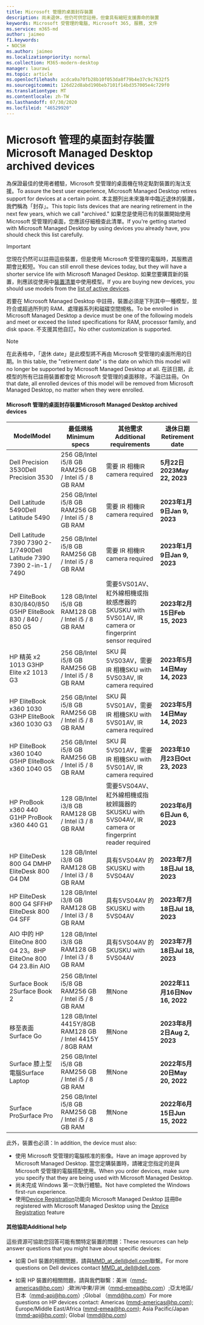 ```yaml
---
title: Microsoft 管理的桌面封存裝置
description: 尚未退休，但仍可供您註冊，但會具有縮短支援壽命的裝置
keywords: Microsoft 受管理的電腦, Microsoft 365, 服務, 文件
ms.service: m365-md
author: jaimeo
f1.keywords:
- NOCSH
ms.author: jaimeo
ms.localizationpriority: normal
ms.collection: M365-modern-desktop
manager: laurawi
ms.topic: article
ms.openlocfilehash: acdca0a70fb28b10f053da8f79b4e37c9c7632f5
ms.sourcegitcommit: 126d22d8abd190beb7101f14bd357005e4c729f0
ms.translationtype: MT
ms.contentlocale: zh-TW
ms.lasthandoff: 07/30/2020
ms.locfileid: "46529920"
---
```

# <a name="microsoft-managed-desktop-archived-devices"></a><span data-ttu-id="090c1-104">Microsoft 管理的桌面封存裝置</span><span class="sxs-lookup"><span data-stu-id="090c1-104">Microsoft Managed Desktop archived devices</span></span>

<span data-ttu-id="090c1-105">為保證最佳的使用者體驗，Microsoft 受管理的桌面機在特定點對裝置的淘汰支援。</span><span class="sxs-lookup"><span data-stu-id="090c1-105">To assure the best user experience, Microsoft Managed Desktop retires support for devices at a certain point.</span></span> <span data-ttu-id="090c1-106">本主題列出未來幾年中臨近退休的裝置，我們稱為「封存」。</span><span class="sxs-lookup"><span data-stu-id="090c1-106">This topic lists devices that are nearing retirement in the next few years, which we call "archived."</span></span> <span data-ttu-id="090c1-107">如果您是使用已有的裝置開始使用 Microsoft 受管理的桌面，您應該仔細檢查此清單。</span><span class="sxs-lookup"><span data-stu-id="090c1-107">If you're getting started with Microsoft Managed Desktop by using devices you already have, you should check this list carefully.</span></span>

>[!IMPORTANT]
><span data-ttu-id="090c1-108">您現在仍然可以註冊這些裝置，但是使用 Microsoft 受管理的電腦時，其服務週期會比較短。</span><span class="sxs-lookup"><span data-stu-id="090c1-108">You can still enroll these devices today, but they will have a shorter service life with Microsoft Managed Desktop.</span></span> <span data-ttu-id="090c1-109">如果您要購買新的裝置，則應該從使用中[裝置清單](./device-list.md)中使用模型。</span><span class="sxs-lookup"><span data-stu-id="090c1-109">If you are buying new devices, you should use models from the [list of active devices](./device-list.md).</span></span>

<!-- Microsoft 365 E5; Device as a Service -->
<!-- Split from device & technologies topic. Destination topic for aka.ms/device-list  -->
<span data-ttu-id="090c1-110">若要在 Microsoft Managed Desktop 中註冊，裝置必須是下列其中一種模型，並符合或超過所列的 RAM、處理器系列和磁碟空間規格。</span><span class="sxs-lookup"><span data-stu-id="090c1-110">To be enrolled in Microsoft Managed Desktop a device must be one of the following models and meet or exceed the listed specifications for RAM, processor family, and disk space.</span></span> <span data-ttu-id="090c1-111">不支援其他自訂。</span><span class="sxs-lookup"><span data-stu-id="090c1-111">No other customization is supported.</span></span>



>[!NOTE]
><span data-ttu-id="090c1-112">在此表格中，「退休 date」是此模型將不再由 Microsoft 受管理的桌面所用的日期。</span><span class="sxs-lookup"><span data-stu-id="090c1-112">In this table, the "retirement date" is the date on which this model will no longer be supported by Microsoft Managed Desktop at all.</span></span> <span data-ttu-id="090c1-113">在該日期，此模型的所有已註冊裝置都會從 Microsoft 受管理的桌面移除，不論已註冊。</span><span class="sxs-lookup"><span data-stu-id="090c1-113">On that date, all enrolled devices of this model will be removed from Microsoft Managed Desktop, no matter when they were enrolled.</span></span>

#### <a name="microsoft-managed-desktop-archived-devices"></a><span data-ttu-id="090c1-114">Microsoft 管理的桌面封存裝置</span><span class="sxs-lookup"><span data-stu-id="090c1-114">Microsoft Managed Desktop archived devices</span></span>

| <span data-ttu-id="090c1-115">Model</span><span class="sxs-lookup"><span data-stu-id="090c1-115">Model</span></span>  | <span data-ttu-id="090c1-116">最低規格</span><span class="sxs-lookup"><span data-stu-id="090c1-116">Minimum specs</span></span>  | <span data-ttu-id="090c1-117">其他需求 </span><span class="sxs-lookup"><span data-stu-id="090c1-117">Additional requirements</span></span>  | <span data-ttu-id="090c1-118">退休日期</span><span class="sxs-lookup"><span data-stu-id="090c1-118">Retirement date</span></span> |
|---------|---------|---------|---------|
| <span data-ttu-id="090c1-119">Dell Precision 3530</span><span class="sxs-lookup"><span data-stu-id="090c1-119">Dell Precision 3530</span></span>| <span data-ttu-id="090c1-120">256 GB/Intel i5/8 GB RAM</span><span class="sxs-lookup"><span data-stu-id="090c1-120">256 GB / Intel i5 / 8 GB RAM</span></span> | <span data-ttu-id="090c1-121">需要 IR 相機</span><span class="sxs-lookup"><span data-stu-id="090c1-121">IR camera required</span></span> | <span data-ttu-id="090c1-122">**5月22日2023**</span><span class="sxs-lookup"><span data-stu-id="090c1-122">**May 22, 2023**</span></span> |
| <span data-ttu-id="090c1-123">Dell Latitude 5490</span><span class="sxs-lookup"><span data-stu-id="090c1-123">Dell Latitude 5490</span></span>| <span data-ttu-id="090c1-124">256 GB/Intel i5/8 GB RAM</span><span class="sxs-lookup"><span data-stu-id="090c1-124">256 GB / Intel i5 / 8 GB RAM</span></span> | <span data-ttu-id="090c1-125">需要 IR 相機</span><span class="sxs-lookup"><span data-stu-id="090c1-125">IR camera required</span></span> | <span data-ttu-id="090c1-126">**2023年1月9日**</span><span class="sxs-lookup"><span data-stu-id="090c1-126">**Jan 9, 2023**</span></span> |
| <span data-ttu-id="090c1-127">Dell Latitude 7390 7390 2-1/7490</span><span class="sxs-lookup"><span data-stu-id="090c1-127">Dell Latitude 7390 7390 2-in-1 / 7490</span></span> | <span data-ttu-id="090c1-128">256 GB/Intel i5/8 GB RAM</span><span class="sxs-lookup"><span data-stu-id="090c1-128">256 GB / Intel i5 / 8 GB RAM</span></span>   | <span data-ttu-id="090c1-129">需要 IR 相機</span><span class="sxs-lookup"><span data-stu-id="090c1-129">IR camera required</span></span> | <span data-ttu-id="090c1-130">**2023年1月9日**</span><span class="sxs-lookup"><span data-stu-id="090c1-130">**Jan 9, 2023**</span></span> |
|<span data-ttu-id="090c1-131">HP EliteBook 830/840/850 G5</span><span class="sxs-lookup"><span data-stu-id="090c1-131">HP EliteBook 830 / 840 / 850 G5</span></span>| <span data-ttu-id="090c1-132">128 GB/Intel i5/8 GB RAM</span><span class="sxs-lookup"><span data-stu-id="090c1-132">128 GB / Intel i5 / 8 GB RAM</span></span> | <span data-ttu-id="090c1-133">需要5VS01AV、紅外線相機或指紋感應器的 SKU</span><span class="sxs-lookup"><span data-stu-id="090c1-133">SKU with 5VS01AV, IR camera or fingerprint sensor required</span></span>  | <span data-ttu-id="090c1-134">**2023年2月15日**</span><span class="sxs-lookup"><span data-stu-id="090c1-134">**Feb 15, 2023**</span></span> |
|<span data-ttu-id="090c1-135">HP 精英 x2 1013 G3</span><span class="sxs-lookup"><span data-stu-id="090c1-135">HP Elite x2 1013 G3</span></span>| <span data-ttu-id="090c1-136">256 GB/Intel i5/8 GB RAM</span><span class="sxs-lookup"><span data-stu-id="090c1-136">256 GB / Intel i5 / 8 GB RAM</span></span> | <span data-ttu-id="090c1-137">SKU 與5VS03AV，需要 IR 相機</span><span class="sxs-lookup"><span data-stu-id="090c1-137">SKU with 5VS03AV, IR camera required</span></span> |<span data-ttu-id="090c1-138">**2023年5月14日**</span><span class="sxs-lookup"><span data-stu-id="090c1-138">**May 14, 2023**</span></span> |
|<span data-ttu-id="090c1-139">HP EliteBook x360 1030 G3</span><span class="sxs-lookup"><span data-stu-id="090c1-139">HP EliteBook x360 1030 G3</span></span>| <span data-ttu-id="090c1-140">256 GB/Intel i5/8 GB RAM</span><span class="sxs-lookup"><span data-stu-id="090c1-140">256 GB / Intel i5 / 8 GB RAM</span></span> | <span data-ttu-id="090c1-141">SKU 與5VS01AV，需要 IR 相機</span><span class="sxs-lookup"><span data-stu-id="090c1-141">SKU with 5VS01AV, IR camera required</span></span> |<span data-ttu-id="090c1-142">**2023年5月14日**</span><span class="sxs-lookup"><span data-stu-id="090c1-142">**May 14, 2023**</span></span> |
|<span data-ttu-id="090c1-143">HP EliteBook x360 1040 G5</span><span class="sxs-lookup"><span data-stu-id="090c1-143">HP EliteBook x360 1040 G5</span></span>| <span data-ttu-id="090c1-144">256 GB/Intel i5/8 GB RAM</span><span class="sxs-lookup"><span data-stu-id="090c1-144">256 GB / Intel i5 / 8 GB RAM</span></span> | <span data-ttu-id="090c1-145">SKU 與5VS01AV，需要 IR 相機</span><span class="sxs-lookup"><span data-stu-id="090c1-145">SKU with 5VS01AV, IR camera required</span></span> | <span data-ttu-id="090c1-146">**2023年10月23日**</span><span class="sxs-lookup"><span data-stu-id="090c1-146">**Oct 23, 2023**</span></span> |
|<span data-ttu-id="090c1-147">HP ProBook x360 440 G1</span><span class="sxs-lookup"><span data-stu-id="090c1-147">HP ProBook x360 440 G1</span></span>| <span data-ttu-id="090c1-148">128 GB/Intel i3/8 GB RAM</span><span class="sxs-lookup"><span data-stu-id="090c1-148">128 GB / Intel i3 / 8 GB RAM</span></span> | <span data-ttu-id="090c1-149">需要5VS04AV、紅外線相機或指紋辨識器的 SKU</span><span class="sxs-lookup"><span data-stu-id="090c1-149">SKU with 5VS04AV, IR camera or fingerprint reader required</span></span> | <span data-ttu-id="090c1-150">**2023年6月6日**</span><span class="sxs-lookup"><span data-stu-id="090c1-150">**Jun 6, 2023**</span></span> |
|<span data-ttu-id="090c1-151">HP EliteDesk 800 G4 DM</span><span class="sxs-lookup"><span data-stu-id="090c1-151">HP EliteDesk 800 G4 DM</span></span> | <span data-ttu-id="090c1-152">128 GB/Intel i3/8 GB RAM</span><span class="sxs-lookup"><span data-stu-id="090c1-152">128 GB / Intel i3 / 8 GB RAM</span></span> | <span data-ttu-id="090c1-153">具有5VS04AV 的 SKU</span><span class="sxs-lookup"><span data-stu-id="090c1-153">SKU with 5VS04AV</span></span> | <span data-ttu-id="090c1-154">**2023年7月18日**</span><span class="sxs-lookup"><span data-stu-id="090c1-154">**Jul 18, 2023**</span></span> |
|<span data-ttu-id="090c1-155">HP EliteDesk 800 G4 SFF</span><span class="sxs-lookup"><span data-stu-id="090c1-155">HP EliteDesk 800 G4 SFF</span></span> | <span data-ttu-id="090c1-156">128 GB/Intel i3/8 GB RAM</span><span class="sxs-lookup"><span data-stu-id="090c1-156">128 GB / Intel i3 / 8 GB RAM</span></span> | <span data-ttu-id="090c1-157">具有5VS04AV 的 SKU</span><span class="sxs-lookup"><span data-stu-id="090c1-157">SKU with 5VS04AV</span></span> | <span data-ttu-id="090c1-158">**2023年7月18日**</span><span class="sxs-lookup"><span data-stu-id="090c1-158">**Jul 18, 2023**</span></span> |
|<span data-ttu-id="090c1-159">AIO 中的 HP EliteOne 800 G4 23。8</span><span class="sxs-lookup"><span data-stu-id="090c1-159">HP EliteOne 800 G4 23.8in AIO</span></span> |<span data-ttu-id="090c1-160">128 GB/Intel i3/8 GB RAM</span><span class="sxs-lookup"><span data-stu-id="090c1-160">128 GB / Intel i3 / 8 GB RAM</span></span> |<span data-ttu-id="090c1-161">具有5VS04AV 的 SKU</span><span class="sxs-lookup"><span data-stu-id="090c1-161">SKU with 5VS04AV</span></span>| <span data-ttu-id="090c1-162">**2023年7月18日**</span><span class="sxs-lookup"><span data-stu-id="090c1-162">**Jul 18, 2023**</span></span> |
|<span data-ttu-id="090c1-163">Surface Book 2</span><span class="sxs-lookup"><span data-stu-id="090c1-163">Surface Book 2</span></span>| <span data-ttu-id="090c1-164">256 GB/Intel i5/8 GB RAM</span><span class="sxs-lookup"><span data-stu-id="090c1-164">256 GB / Intel i5 / 8 GB RAM</span></span> | <span data-ttu-id="090c1-165">無</span><span class="sxs-lookup"><span data-stu-id="090c1-165">None</span></span> | <span data-ttu-id="090c1-166">**2022年11月16日**</span><span class="sxs-lookup"><span data-stu-id="090c1-166">**Nov 16, 2022**</span></span> |
|<span data-ttu-id="090c1-167">移至表面</span><span class="sxs-lookup"><span data-stu-id="090c1-167">Surface Go</span></span>| <span data-ttu-id="090c1-168">128 GB/Intel 4415Y/8GB RAM</span><span class="sxs-lookup"><span data-stu-id="090c1-168">128 GB / Intel 4415Y / 8GB RAM</span></span> | <span data-ttu-id="090c1-169">無</span><span class="sxs-lookup"><span data-stu-id="090c1-169">None</span></span> | <span data-ttu-id="090c1-170">**2023年8月2日**</span><span class="sxs-lookup"><span data-stu-id="090c1-170">**Aug 2, 2023**</span></span> |
|<span data-ttu-id="090c1-171">Surface 膝上型電腦</span><span class="sxs-lookup"><span data-stu-id="090c1-171">Surface Laptop</span></span>| <span data-ttu-id="090c1-172">256 GB/Intel i5/8 GB RAM</span><span class="sxs-lookup"><span data-stu-id="090c1-172">256 GB / Intel i5 / 8 GB RAM</span></span> | <span data-ttu-id="090c1-173">無</span><span class="sxs-lookup"><span data-stu-id="090c1-173">None</span></span> | <span data-ttu-id="090c1-174">**2022年5月20日**</span><span class="sxs-lookup"><span data-stu-id="090c1-174">**May 20, 2022**</span></span> |
|<span data-ttu-id="090c1-175">Surface Pro</span><span class="sxs-lookup"><span data-stu-id="090c1-175">Surface Pro</span></span>| <span data-ttu-id="090c1-176">256 GB/Intel i5/8 GB RAM</span><span class="sxs-lookup"><span data-stu-id="090c1-176">256 GB / Intel i5 / 8 GB RAM</span></span> | <span data-ttu-id="090c1-177">無</span><span class="sxs-lookup"><span data-stu-id="090c1-177">None</span></span> | <span data-ttu-id="090c1-178">**2022年6月15日**</span><span class="sxs-lookup"><span data-stu-id="090c1-178">**Jun 15, 2022**</span></span> |


<span data-ttu-id="090c1-179">此外，裝置也必須：</span><span class="sxs-lookup"><span data-stu-id="090c1-179">In addition, the device must also:</span></span>

- <span data-ttu-id="090c1-180">使用 Microsoft 受管理的電腦核准的影像。</span><span class="sxs-lookup"><span data-stu-id="090c1-180">Have an image approved by Microsoft Managed Desktop.</span></span> <span data-ttu-id="090c1-181">當您定購裝置時，請確定您指定的是與 Microsoft 受管理的電腦搭配使用。</span><span class="sxs-lookup"><span data-stu-id="090c1-181">When you order devices, make sure you specify that they are being used with Microsoft Managed Desktop.</span></span>
- <span data-ttu-id="090c1-182">尚未完成 Windows 第一次執行體驗。</span><span class="sxs-lookup"><span data-stu-id="090c1-182">Not have completed the Windows first-run experience.</span></span>
- <span data-ttu-id="090c1-183">使用[Device Registration](https://aka.ms/mmddrhelp)功能向 Microsoft Managed Desktop 註冊</span><span class="sxs-lookup"><span data-stu-id="090c1-183">Be registered with Microsoft Managed Desktop using the [Device Registration](https://aka.ms/mmddrhelp) feature</span></span>

#### <a name="additional-help"></a><span data-ttu-id="090c1-184">其他協助</span><span class="sxs-lookup"><span data-stu-id="090c1-184">Additional help</span></span>

<span data-ttu-id="090c1-185">這些資源可協助您回答可能有關特定裝置的問題：</span><span class="sxs-lookup"><span data-stu-id="090c1-185">These resources can help answer questions that you might have about specific devices:</span></span>

- <span data-ttu-id="090c1-186">如需 Dell 裝置的相關問題，請與[MMD_at_dell@dell.com](mailto:MMD_at_dell@dell.com)聯繫。</span><span class="sxs-lookup"><span data-stu-id="090c1-186">For more questions on Dell devices contact [MMD_at_dell@dell.com](mailto:MMD_at_dell@dell.com).</span></span>

- <span data-ttu-id="090c1-187">如需 HP 裝置的相關問題，請與我們聯繫：美洲（[mmd-americas@hp.com](mailto:mmd-americas@hp.com)）;歐洲/中東/非洲（[mmd-emea@hp.com](mailto:mmd-emea@hp.com)）;亞太地區/日本（[mmd-apj@hp.com](mailto:mmd-apj@hp.com)）;Global （[mmd@hp.com](mailto:mmd@hp.com)）</span><span class="sxs-lookup"><span data-stu-id="090c1-187">For more questions on HP devices contact: Americas ([mmd-americas@hp.com](mailto:mmd-americas@hp.com)); Europe/Middle East/Africa ([mmd-emea@hp.com](mailto:mmd-emea@hp.com)); Asia Pacific/Japan ([mmd-apj@hp.com](mailto:mmd-apj@hp.com)); Global ([mmd@hp.com](mailto:mmd@hp.com))</span></span>
